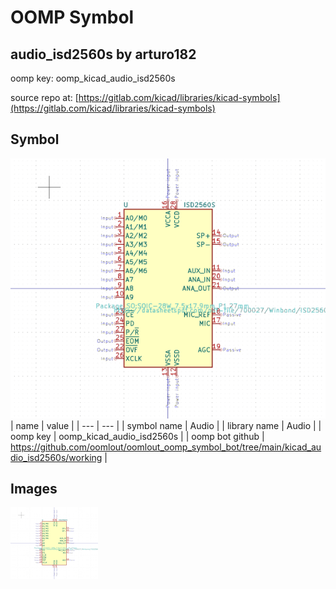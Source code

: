 # OOMP Symbol  
## audio_isd2560s  by arturo182  
  
oomp key: oomp_kicad_audio_isd2560s  
  
source repo at: [https://gitlab.com/kicad/libraries/kicad-symbols](https://gitlab.com/kicad/libraries/kicad-symbols)  
## Symbol  
  
[![working.png](working_600.png)](working.png)  
| name | value | 
| --- | --- | 
| symbol name | Audio | 
| library name | Audio | 
| oomp key | oomp_kicad_audio_isd2560s | 
| oomp bot github | https://github.com/oomlout/oomlout_oomp_symbol_bot/tree/main/kicad_audio_isd2560s/working | 
## Images  
  
[![working.png](working_140.png)](working.png)  
